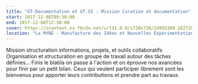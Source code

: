 ```yaml
---
title: "GT-Documentation et GT-SI : Mission Curation et documentation"
start: 2017-12-08T09:30:00
end: 2017-12-08T12:30:00
cover: https://scontent.xx.fbcdn.net/v/t31.0-8/s720x720/24955389_1627202157340244_6364345660625094677_o.jpg?oh=b99a27a06f4b7bc848690b4efa813134&oe=5B1DEB57
location: "La MYNE - Manufacture des Idées et Nouvelles Expérimentations, 1 rue du Luizet, Villeurbanne, 69100"
---
```

 Mission structuration informations, projets, et outils collaboratifs
Organisation et structuration en groupe de travail autour des tâches définies... Finis le blabla on passe à l'action et on éprouve nos avancées pour finir par un petit bilan.
Ceux qui veulent participer librement sont les bienvenus pour apporter leurs contributions et prendre part au travaux.
